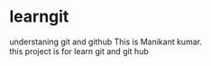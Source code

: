 # learngit
understaning git and github
This is Manikant kumar.
<br>
this project is for learn git and git hub

